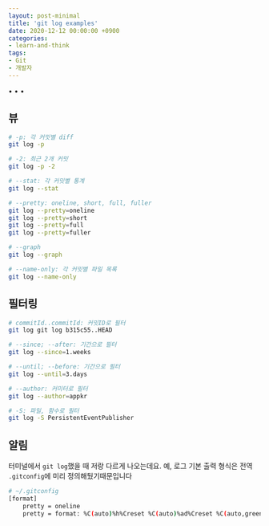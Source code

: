 ```yaml
---
layout: post-minimal
title: 'git log examples'
date: 2020-12-12 00:00:00 +0900
categories:
- learn-and-think
tags:
- Git
- 개발자
---
```


<script id="asciicast-378873" src="https://asciinema.org/a/378873.js" async></script>

<!--more-->
<div class="spacer">• • •</div>

## 뷰
```bash
# -p: 각 커밋별 diff
git log -p
```
```bash
# -2: 최근 2개 커밋
git log -p -2
```
```bash
# --stat: 각 커밋별 통계
git log --stat
```
```bash
# --pretty: oneline, short, full, fuller
git log --pretty=oneline
git log --pretty=short
git log --pretty=full
git log --pretty=fuller
```
```bash
# --graph
git log --graph
```
```bash
# --name-only: 각 커밋별 파일 목록
git log --name-only
```

## 필터링
```bash
# commitId..commitId: 커밋ID로 필터
git log git log b315c55..HEAD
```
```bash
# --since; --after: 기간으로 필터
git log --since=1.weeks
```
```bash
# --until; --before: 기간으로 필터
git log --until=3.days
```
```bash
# --author: 커미터로 필터
git log --author=appkr
```
```bash
# -S: 파일, 함수로 필터
git log -S PersistentEventPublisher
```

## 알림
터미널에서 `git log`했을 때 저랑 다르게 나오는데요. 예, 로그 기본 출력 형식은 전역 `.gitconfig`에 미리 정의해뒀기때문입니다 
```bash
# ~/.gitconfig
[format]
	pretty = oneline
	pretty = format: %C(auto)%h%Creset %C(auto)%ad%Creset %C(auto,green)%aN%Creset %C(auto)%s%Creset
```
